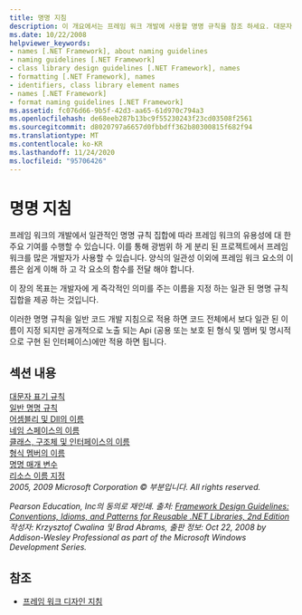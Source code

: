 ```yaml
---
title: 명명 지침
description: 이 개요에서는 프레임 워크 개발에 사용할 명명 규칙을 참조 하세요. 대문자 표시, 일반 이름 지정 및 기타 지침을 다루는 문서로 이동 합니다.
ms.date: 10/22/2008
helpviewer_keywords:
- names [.NET Framework], about naming guidelines
- naming guidelines [.NET Framework]
- class library design guidelines [.NET Framework], names
- formatting [.NET Framework], names
- identifiers, class library element names
- names [.NET Framework]
- format naming guidelines [.NET Framework]
ms.assetid: fc076d66-9b5f-42d3-aa65-61d970c794a3
ms.openlocfilehash: de68eeb287b13bc9f55230243f23cd03508f2561
ms.sourcegitcommit: d8020797a6657d0fbbdff362b80300815f682f94
ms.translationtype: MT
ms.contentlocale: ko-KR
ms.lasthandoff: 11/24/2020
ms.locfileid: "95706426"
---
```

# <a name="naming-guidelines"></a>명명 지침

프레임 워크의 개발에서 일관적인 명명 규칙 집합에 따라 프레임 워크의 유용성에 대 한 주요 기여를 수행할 수 있습니다. 이를 통해 광범위 하 게 분리 된 프로젝트에서 프레임 워크를 많은 개발자가 사용할 수 있습니다. 양식의 일관성 이외에 프레임 워크 요소의 이름은 쉽게 이해 하 고 각 요소의 함수를 전달 해야 합니다.  
  
 이 장의 목표는 개발자에 게 즉각적인 의미를 주는 이름을 지정 하는 일관 된 명명 규칙 집합을 제공 하는 것입니다.  
  
 이러한 명명 규칙을 일반 코드 개발 지침으로 적용 하면 코드 전체에서 보다 일관 된 이름이 지정 되지만 공개적으로 노출 되는 Api (공용 또는 보호 된 형식 및 멤버 및 명시적으로 구현 된 인터페이스)에만 적용 하면 됩니다.  
  
## <a name="in-this-section"></a>섹션 내용  

 [대문자 표기 규칙](capitalization-conventions.md)  
 [일반 명명 규칙](general-naming-conventions.md)  
 [어셈블리 및 Dll의 이름](names-of-assemblies-and-dlls.md)  
 [네임 스페이스의 이름](names-of-namespaces.md)  
 [클래스, 구조체 및 인터페이스의 이름](names-of-classes-structs-and-interfaces.md)  
 [형식 멤버의 이름](names-of-type-members.md)  
 [명명 매개 변수](naming-parameters.md)  
 [리소스 이름 지정](naming-resources.md)  
 *2005, 2009 Microsoft Corporation © 부분입니다. All rights reserved.*  
  
 *Pearson Education, Inc의 동의로 재인쇄. 출처: [Framework Design Guidelines: Conventions, Idioms, and Patterns for Reusable .NET Libraries, 2nd Edition](https://www.informit.com/store/framework-design-guidelines-conventions-idioms-and-9780321545619) 작성자: Krzysztof Cwalina 및 Brad Abrams, 출판 정보: Oct 22, 2008 by Addison-Wesley Professional as part of the Microsoft Windows Development Series.*  
  
## <a name="see-also"></a>참조

- [프레임 워크 디자인 지침](index.md)
